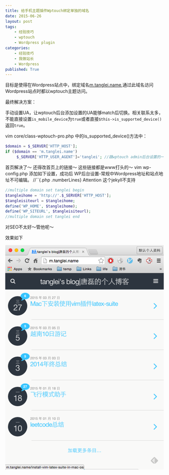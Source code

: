 ```yaml
---
title: 给手机主题插件Wptouch绑定单独的域名
date: 2015-06-26
layout: post
tags: 
    - 经验技巧 
    - wptouch 
    - Wordpress plugin
categories: 
    - 经验技巧 
    - 我做站长 
    - Wordpress
published: True
---
```


目标是使得在Wordpress站点中，绑定域名[m.tanglei.name](m.tanglei.name),通过此域名访问Wordpress站点时都以wptouch主题访问。 

最终解决方案： 

手动设置UA，让wptouch后台添加设置的UA能够match后切换。相关联系太多，不能直接设置``is_mobile_device``为``true``或者直接``$this->is_supported_device()``返回``true``。

vim core/class-wptouch-pro.php 中的is_supported_device()方法中：

```php
$domain = $_SERVER['HTTP_HOST'];
if ($domain == 'm.tanglei.name')
     $_SERVER['HTTP_USER_AGENT']='tanglei'; //跟wptouch admin后台设置的一样即可
```

首页解决了～ 还得改首页上的链接～ 这些链接都是www打头的～ 
vim wp-config.php 添加如下设置，成功后 WP后台设置-常规中Wordpress地址和站点地址不可编辑。
//``{.php .numberLines} Attention 这个jekyll不支持

```php 
//multiple domain set tanglei begin
$tangleihome = 'http://'.$_SERVER['HTTP_HOST'];
$tangleisiteurl = $tangleihome;
define('WP_HOME', $tangleihome);
define('WP_SITEURL', $tangleisiteurl);
//multiple domain set tanglei end
```
对SEO不太好～管他呢～

效果如下

![](/resources/binding-domain-to-plugin-of-mobile-theme/m.tanglei.name.preview.png)
